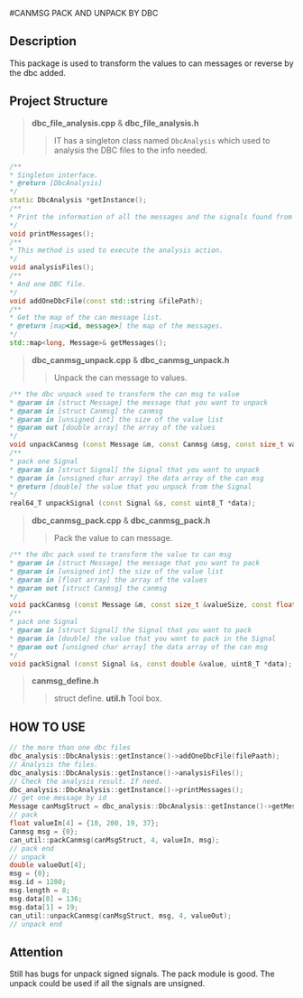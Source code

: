 #CANMSG PACK AND UNPACK BY DBC
## Description
This package is used to transform the values to can messages or reverse by the dbc added.

## Project Structure
> **dbc_file_analysis.cpp** & **dbc_file_analysis.h**
>> IT has a singleton class named `DbcAnalysis` which used to analysis the DBC files to the info needed.
``` c++
/**
* Singleton interface.
* @return [DbcAnalysis]
*/
static DbcAnalysis *getInstance();
/**
* Print the information of all the messages and the signals found from the DBC files.
*/
void printMessages();
/**
* This method is used to execute the analysis action.
*/
void analysisFiles();
/**
* And one DBC file.
*/
void addOneDbcFile(const std::string &filePath);
/**
* Get the map of the can message list.
* @return [map<id, message>] the map of the messages.
*/
std::map<long, Message>& getMessages();
```

> **dbc_canmsg_unpack.cpp** & **dbc_canmsg_unpack.h**
>> Unpack the can message to values.
``` c++
/** the dbc unpack used to transform the can msg to value
* @param in [struct Message] the message that you want to unpack
* @param in [struct Canmsg] the canmsg
* @param in [unsigned int] the size of the value list
* @param out [double array] the array of the values
*/
void unpackCanmsg (const Message &m, const Canmsg &msg, const size_t valueSize, double *value);
/**
* pack one Signal
* @param in [struct Signal] the Signal that you want to unpack
* @param in [unsigned char array] the data array of the can msg
* @return [double] the value that you unpack from the Signal
*/
real64_T unpackSignal (const Signal &s, const uint8_T *data);
```

> **dbc_canmsg_pack.cpp** & **dbc_canmsg_pack.h**
>> Pack the value to can message.
``` c++
/** the dbc pack used to transform the value to can msg
* @param in [struct Message] the message that you want to pack
* @param in [unsigned int] the size of the value list
* @param in [float array] the array of the values
* @param out [struct Canmsg] the canmsg
*/
void packCanmsg (const Message &m, const size_t &valueSize, const float *value, Canmsg *msg);
/**
* pack one Signal
* @param in [struct Signal] the Signal that you want to pack
* @param in [double] the value that you want to pack in the Signal
* @param out [unsigned char array] the data array of the can msg
*/
void packSignal (const Signal &s, const double &value, uint8_T *data);
```
> **canmsg_define.h**
>> struct define.
> **util.h**
>> Tool box.

## HOW TO USE
``` c++
// the more than one dbc files
dbc_analysis::DbcAnalysis::getInstance()->addOneDbcFile(filePaath);
// Analysis the files.
dbc_analysis::DbcAnalysis::getInstance()->analysisFiles();
// Check the analysis result. If need.
dbc_analysis::DbcAnalysis::getInstance()->printMessages();
// get one message by id
Message canMsgStruct = dbc_analysis::DbcAnalysis::getInstance()->getMessages()[id];
// pack
float valueIn[4] = {10, 200, 19, 37};
Canmsg msg = {0};
can_util::packCanmsg(canMsgStruct, 4, valueIn, msg);
// pack end
// unpack
double valueOut[4];
msg = {0};
msg.id = 1280;
msg.length = 8;
msg.data[0] = 136;
msg.data[1] = 19;
can_util::unpackCanmsg(canMsgStruct, msg, 4, valueOut);
// unpack end
```

## Attention
Still has bugs for unpack signed signals. The pack module is good. The unpack could be used if all the signals are unsigned.
